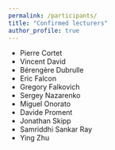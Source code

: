 ```yaml
---
permalink: /participants/
title: "Confirmed lecturers"
author_profile: true
---
```

[//]: # (- John Doe)

[//]: # (- Sergey Nazarenko)


- Pierre Cortet
- Vincent David
- Bérengère Dubrulle
- Eric Falcon
- Gregory Falkovich
- Sergey Nazarenko
- Miguel Onorato
- Davide Proment
- Jonathan Skipp
- Samriddhi Sankar Ray
- Ying Zhu 